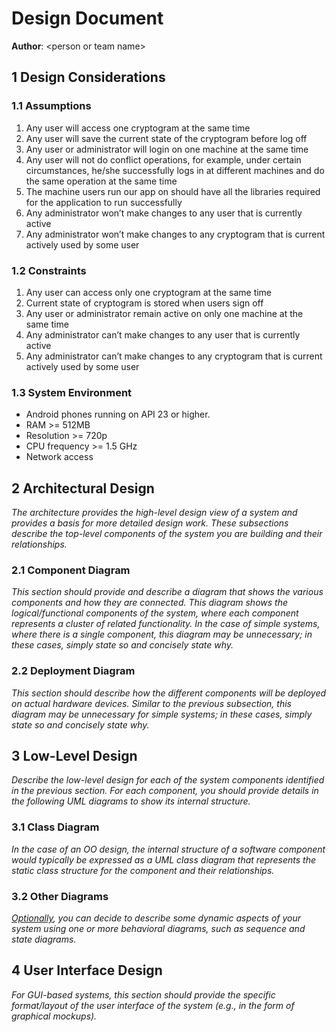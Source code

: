 # Design Document

**Author**: \<person or team name\>

## 1 Design Considerations

### 1.1 Assumptions

1. Any user will access one cryptogram at the same time
2. Any user will save the current state of the cryptogram before log off
3. Any user or administrator will login on one machine at the same time
4. Any user will not do conflict operations, for example, under certain circumstances, he/she successfully logs in at different machines and do the same operation at the same time
5. The machine users run our app on should have all the libraries required for the application to run successfully
6. Any administrator won’t make changes to any user that is currently active
7. Any administrator won’t make changes to any cryptogram that is current actively used by some user

### 1.2 Constraints

1. Any user can access only one cryptogram at the same time
2. Current state of cryptogram is stored when users sign off
3. Any user or administrator remain active on only one machine at the same time
4. Any administrator can’t make changes to any user that is currently active
5. Any administrator can’t make changes to any cryptogram that is current actively used by some user

### 1.3 System Environment

* Android phones running on API 23 or higher.
* RAM >= 512MB
* Resolution >= 720p
* CPU frequency >= 1.5 GHz
* Network access

## 2 Architectural Design

*The architecture provides the high-level design view of a system and provides a basis for more detailed design work. These subsections describe the top-level components of the system you are building and their relationships.*

### 2.1 Component Diagram

*This section should provide and describe a diagram that shows the various components and how they are connected. This diagram shows the logical/functional components of the system, where each component represents a cluster of related functionality. In the case of simple systems, where there is a single component, this diagram may be unnecessary; in these cases, simply state so and concisely state why.*

### 2.2 Deployment Diagram

*This section should describe how the different components will be deployed on actual hardware devices. Similar to the previous subsection, this diagram may be unnecessary for simple systems; in these cases, simply state so and concisely state why.*

## 3 Low-Level Design

*Describe the low-level design for each of the system components identified in the previous section. For each component, you should provide details in the following UML diagrams to show its internal structure.*

### 3.1 Class Diagram

*In the case of an OO design, the internal structure of a software component would typically be expressed as a UML class diagram that represents the static class structure for the component and their relationships.*

### 3.2 Other Diagrams

*<u>Optionally</u>, you can decide to describe some dynamic aspects of your system using one or more behavioral diagrams, such as sequence and state diagrams.*

## 4 User Interface Design
*For GUI-based systems, this section should provide the specific format/layout of the user interface of the system (e.g., in the form of graphical mockups).*

